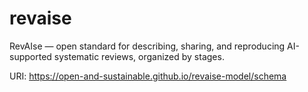 # revaise 

RevAIse — open standard for describing, sharing, and reproducing AI-supported systematic reviews, organized by stages.

URI: https://open-and-sustainable.github.io/revaise-model/schema